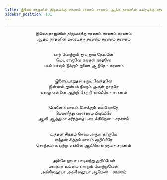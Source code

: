 ```yaml
---
title: இயேசு ராஜனின் திருவடிக்கு சரணம் சரணம் சரணம் ஆத்ம நாதனின் மலரடிக்கு சரணம் சரணம் சரணம்
sidebar_position: 131
---
```


---
<center>
இயேசு ராஜனின் திருவடிக்கு சரணம் சரணம் சரணம்<br/>
ஆத்ம நாதனின் மலரடிக்கு சரணம் சரணம் சரணம்<br/><br/>

பார் போற்றும் தூய தூய தேவனே<br/>
மெய் ராஜனே எங்கள் நாதனே<br/>
பயம் யாவும் நீக்கும் துணை ஆநீரே         - சரணம்<br/><br/>

இளைப்பாறுதல் தரும் வேந்தனே<br/>
இன்னல் துன்பம் நீக்கும் அருள் நாதரே<br/>
ஏழை என்னை ஆற்றி தேற்றி காப்பீரே        - சரணம்<br/><br/>

பெவீனம் யாவும் போக்கும் வல்லோரே<br/>
பெலனீந்து வலக்கரம் பிடிப்பீரே<br/>
ஆவி ஆத்துமா சரீரத்தை படைக்கிறேன்    - சரணம்<br/><br/>

உந்தன் சித்தம் செய்ய அருள் தாருமே<br/>
எந்தன் சித்தம் யாவும் ஒழிப்பீரே<br/>
சொந்தமாக ஏற்று என்னை ஆட்கொள்ளும்     - சரணம்<br/><br/>

அல்லேலூயா பாடிவந்து துதிப்பேன்<br/>
மனதார உம்மை என்றும் போற்றுவேன்<br/>
அல்லேலூயா அல்லேலூயா ஆமென்        - சரணம்
</center>